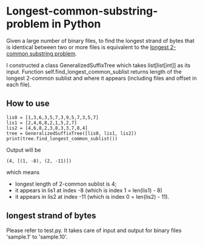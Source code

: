 Longest-common-substring-problem in Python
================================

Given a large number of binary files, to find the longest strand of bytes that is identical between two or more files is equivalent to the [longest 2-common substring problem](https://en.wikipedia.org/wiki/Longest_common_substring_problem).

I constructed a class GeneralizedSuffixTree which takes list[list[int]] as its input. Function self.find_longest_common_sublist returns length of the longest 2-common sublist and where it appears (including files and offset in each file).

How to use
----------

	lis0 = [1,3,6,3,5,7,3,9,5,7,3,5,7]
	lis1 = [2,4,6,8,2,1,5,2,7]
	lis2 = [4,6,8,2,3,8,3,3,7,8,4]
	tree = GeneralizedSuffixTree([lis0, lis1, lis2])
	print(tree.find_longest_common_sublist())
	
Output will be

	(4, [(1, -8), (2, -11)])
	
which means
- longest length of 2-common sublist is 4;
- it appears in lis1 at index -8 (which is index 1 = len(lis1) - 8)
- it appears in lis2 at index -11 (which is index 0 = len(lis2) - 11).

longest strand of bytes
----------

Please refer to test.py.
It takes care of input and output for binary files 'sample.1' to 'sample.10'.
